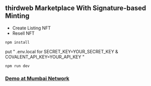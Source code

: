 ## thirdweb Marketplace With Signature-based Minting

- Create Listing NFT
- Resell NFT

```
npm install
```

put " .env.local for SECRET_KEY=YOUR_SECRET_KEY & COVALENT_API_KEY=YOUR_API_KEY "


```
npm run dev
```

### [Demo at Mumbai Network ](https://endearing-lily-96849d.netlify.app/)
